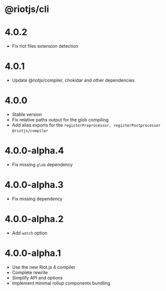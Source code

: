 # @riotjs/cli

# 4.0.2
- Fix riot files extension detection

# 4.0.1

- Update @riotjs/compiler, chokidar and other dependencies

# 4.0.0

- Stable version
- Fix relative paths output for the glob compiling
- Add alias exports for the `registerPreprocessor, registerPostprocessor` `@riotjs/compiler`

# 4.0.0-alpha.4

- Fix missing `glob` dependency

# 4.0.0-alpha.3

- Fix missing dependency

# 4.0.0-alpha.2

- Add `watch` option

# 4.0.0-alpha.1

- Use the new Riot.js 4 compiler
- Complete rewrite
- Simplify API and options
- Implement minimal rollup components bundling